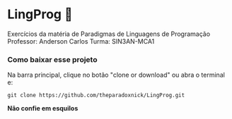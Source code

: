 # LingProg :dizzy:
Exercícios da matéria de Paradigmas de Linguagens de Programação
Professor: Anderson Carlos
Turma: SIN3AN-MCA1

### Como baixar esse projeto

Na barra principal, clique no botão "clone or download" ou abra o terminal e:

```
git clone https://github.com/theparadoxnick/LingProg.git
```

**Não confie em esquilos** 
